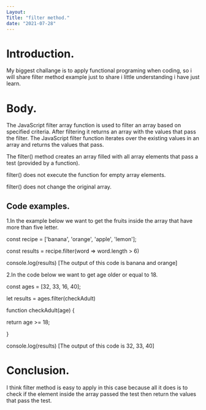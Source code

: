 ```yaml
---
Layout: 
Title: "filter method."
date: "2021-07-28"
---
```


# Introduction.

My biggest challange is to apply functional programing when coding, so i will share filter method example just to share i little understanding i have just learn.

# Body.

The JavaScript filter array function is used to filter an array based on specified criteria. After filtering it returns an array with the values that pass the filter. The JavaScript filter function iterates over the existing values in an array and returns the values that pass.

The filter() method creates an array filled with all array elements that pass a test (provided by a function).

filter() does not execute the function for empty array elements.

filter() does not change the original array.

## Code examples.

1.In the example below we want to get the fruits inside the array that have more than five letter. 

const recipe = ['banana', 'orange', 'apple', 'lemon'];

const results = recipe.filter(word => word.length > 6) 

console.log(results) [The output of this code is banana and orange]


2.In the code below we want to get age older or equal to 18. 

const ages = [32, 33, 16, 40];

let results = ages.filter(checkAdult)  

function checkAdult(age) {

return age >= 18;

}

console.log(results) [The output of this code is  32, 33, 40]


# Conclusion.

I think filter method is easy to apply in this case because all it does is to check if the element inside the array passed the test then return the values that pass the test.

